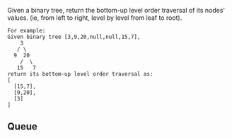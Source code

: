 Given a binary tree, return the bottom-up level order traversal of its nodes' values. (ie, from left to right, level by level from leaf to root).

	For example:
	Given binary tree [3,9,20,null,null,15,7],
	    3
	   / \
	  9  20
	    /  \
	   15   7
	return its bottom-up level order traversal as:
	[
	  [15,7],
	  [9,20],
	  [3]
	]

## Queue